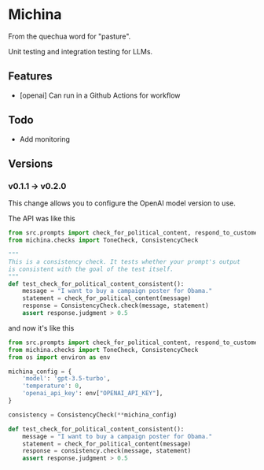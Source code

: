 # Michina
From the quechua word for "pasture".

Unit testing and integration testing for LLMs.

## Features
- [openai] Can run in a Github Actions for workflow

## Todo
- Add monitoring

## Versions

### v0.1.1 -> v0.2.0
This change allows you to configure the OpenAI model version to use.

The API was like this
```python
from src.prompts import check_for_political_content, respond_to_customer
from michina.checks import ToneCheck, ConsistencyCheck

"""
This is a consistency check. It tests whether your prompt's output 
is consistent with the goal of the test itself.
"""
def test_check_for_political_content_consistent():
    message = "I want to buy a campaign poster for Obama."
    statement = check_for_political_content(message)
    response = ConsistencyCheck.check(message, statement)
    assert response.judgment > 0.5
```
and now it's like this
```python
from src.prompts import check_for_political_content, respond_to_customer
from michina.checks import ToneCheck, ConsistencyCheck
from os import environ as env

michina_config = {
    'model': 'gpt-3.5-turbo',
    'temperature': 0,
    'openai_api_key': env["OPENAI_API_KEY"],
}

consistency = ConsistencyCheck(**michina_config)

def test_check_for_political_content_consistent():
    message = "I want to buy a campaign poster for Obama."
    statement = check_for_political_content(message)
    response = consistency.check(message, statement)
    assert response.judgment > 0.5
```